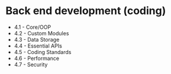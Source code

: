 # Back end development (coding)

- 4.1 - Core/OOP
- 4.2 - Custom Modules
- 4.3 - Data Storage
- 4.4 - Essential APIs
- 4.5 - Coding Standards
- 4.6 - Performance
- 4.7 - Security
